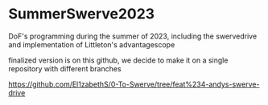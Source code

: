 # SummerSwerve2023
DoF's programming during the summer of 2023, including the swervedrive and implementation of Littleton's advantagescope


finalized version is on this github, we decide to make it on a single repository with different branches 

https://github.com/El1zabethS/0-To-Swerve/tree/feat%234-andys-swerve-drive
